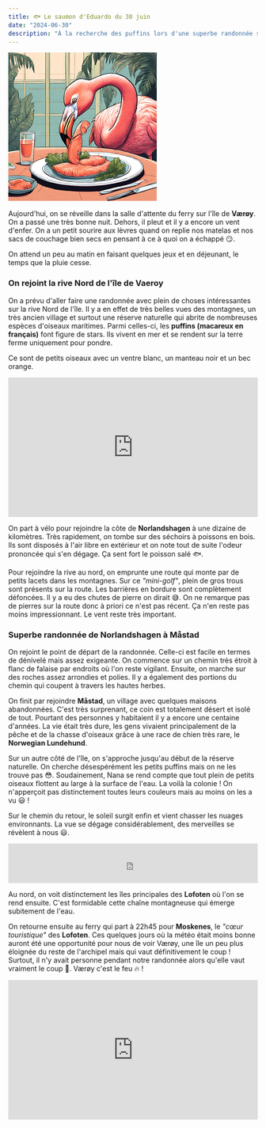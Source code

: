 ```yaml
---
title: 🐟 Le saumon d'Eduardo du 30 juin
date: "2024-06-30"
description: "À la recherche des puffins lors d'une superbe randonnée sur l'île de Værøy !"
---
```


![Saumon d'Eduardo](../saumon_eduardo.png)

Aujourd'hui, on se réveille dans la salle d'attente du ferry sur l'île de **Værøy**. On a passé une très bonne nuit. Dehors, il pleut et il y a encore un vent d'enfer. On a un petit sourire aux lèvres quand on replie nos matelas et nos sacs de couchage bien secs en pensant à ce à quoi on a échappé 😏.

On attend un peu au matin en faisant quelques jeux et en déjeunant, le temps que la pluie cesse.

### On rejoint la rive Nord de l'île de Vaeroy

On a prévu d'aller faire une randonnée avec plein de choses intéressantes sur la rive Nord de l'île. Il y a en effet de très belles vues des montagnes, un très ancien village et surtout une réserve naturelle qui abrite de nombreuses espèces d'oiseaux maritimes. Parmi celles-ci, les **puffins (macareux en français)** font figure de stars. Ils vivent en mer et se rendent sur la terre ferme uniquement pour pondre.

Ce sont de petits oiseaux avec un ventre blanc, un manteau noir et un bec orange. 

<div style="width: 100%; height: 0; position: relative; padding-bottom: 56%;"><iframe src="https://giphy.com/embed/BpCYzidFkPgUzFV9cA" style="top: 0; left: 0; width: 100%; height: 100%; position: absolute; border: 0;" allowfullscreen scrolling="no" allow="encrypted-media;" class="giphy-embed"></iframe></div> 

On part à vélo pour rejoindre la côte de **Norlandshagen** à une dizaine de kilomètres. Très rapidement, on tombe sur des séchoirs à poissons en bois. Ils sont disposés à l'air libre en extérieur et on note tout de suite l'odeur prononcée qui s'en dégage.
Ça sent fort le poisson salé 🐟.

Pour rejoindre la rive au nord, on emprunte une route qui monte par de petits lacets dans les montagnes. Sur ce *"mini-golf"*, plein de gros trous sont présents sur la route. Les barrières en bordure sont complètement défoncées. Il y a eu des chutes de pierre on dirait 😅. On ne remarque pas de pierres sur la route donc à priori ce n'est pas récent. Ça n'en reste pas moins impressionnant. Le vent reste très important.

### Superbe randonnée de Norlandshagen à Måstad

On rejoint le point de départ de la randonnée. Celle-ci est facile en termes de dénivelé mais assez exigeante. On commence sur un chemin très étroit à flanc de falaise par endroits où l'on reste vigilant. Ensuite, on marche sur des roches assez arrondies et polies. Il y a également des portions du chemin qui coupent à travers les hautes herbes.

On finit par rejoindre **Måstad**, un village avec quelques maisons abandonnées. C'est très surprenant, ce coin est totalement désert et isolé de tout. Pourtant des personnes y habitaient il y a encore une centaine d'années. La vie était très dure, les gens vivaient principalement de la pêche et de la chasse d'oiseaux grâce à une race de chien très rare, le **Norwegian Lundehund**.

Sur un autre côté de l'île, on s'approche jusqu'au début de la réserve naturelle. On cherche désespérément les petits puffins mais on ne les trouve pas 😳. Soudainement, Nana se rend compte que tout plein de petits oiseaux flottent au large à la surface de l'eau. La voilà la colonie ! On n'apperçoit pas distinctement toutes leurs couleurs mais au moins on les a vu 😃 ! 

Sur le chemin du retour, le soleil surgit enfin et vient chasser les nuages environnants. La vue se dégage considérablement, des merveilles se révèlent à nous 😃.

<div style="left: 0; width: 100%; height: 80px; position: relative;"><iframe src="https://open.spotify.com/embed/track/0DcrhZ12WcCqruCs8ibXSf?utm_source=oembed" style="top: 0; left: 0; width: 100%; height: 100%; position: absolute; border: 0;" allowfullscreen allow="clipboard-write; encrypted-media; fullscreen; picture-in-picture;"></iframe></div>

Au nord, on voit distinctement les îles principales des **Lofoten** où l'on se rend ensuite. C'est formidable cette chaîne montagneuse qui émerge subitement de l'eau.

On retourne ensuite au ferry qui part à 22h45 pour **Moskenes**, le *"cœur touristique"* des **Lofoten**. Ces quelques jours où la météo était moins bonne auront été une opportunité pour nous de voir Værøy, une île un peu plus éloignée du reste de l'archipel mais qui vaut définitivement le coup ! Surtout, il n'y avait personne pendant notre randonnée alors qu'elle vaut vraiment le coup 🤩. Værøy c'est le feu 🔥 !

<div style="width: 100%; height: 0; position: relative; padding-bottom: 56%;"><iframe src="https://giphy.com/embed/RrVzUOXldFe8M" style="top: 0; left: 0; width: 100%; height: 100%; position: absolute; border: 0;" allowfullscreen scrolling="no" allow="encrypted-media;" class="giphy-embed"></iframe></div> 
